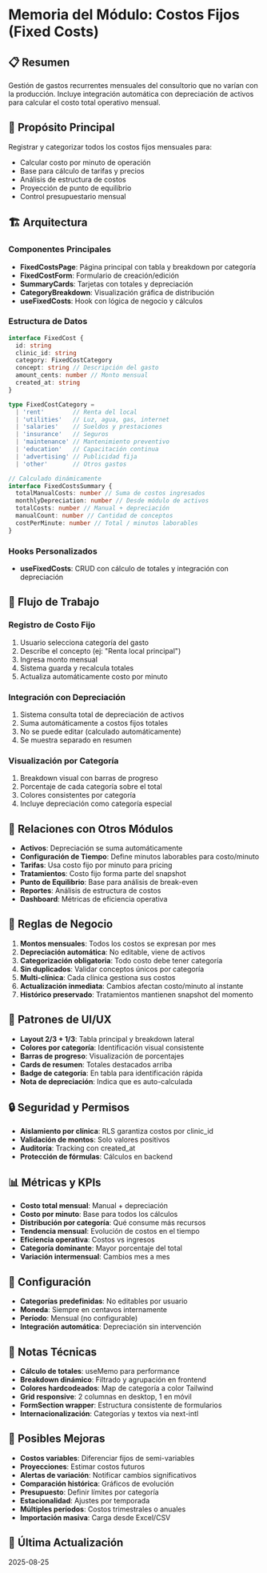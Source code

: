 # Memoria del Módulo: Costos Fijos (Fixed Costs)

## 📋 Resumen
Gestión de gastos recurrentes mensuales del consultorio que no varían con la producción. Incluye integración automática con depreciación de activos para calcular el costo total operativo mensual.

## 🎯 Propósito Principal
Registrar y categorizar todos los costos fijos mensuales para:
- Calcular costo por minuto de operación
- Base para cálculo de tarifas y precios
- Análisis de estructura de costos
- Proyección de punto de equilibrio
- Control presupuestario mensual

## 🏗️ Arquitectura

### Componentes Principales
- **FixedCostsPage**: Página principal con tabla y breakdown por categoría
- **FixedCostForm**: Formulario de creación/edición
- **SummaryCards**: Tarjetas con totales y depreciación
- **CategoryBreakdown**: Visualización gráfica de distribución
- **useFixedCosts**: Hook con lógica de negocio y cálculos

### Estructura de Datos
```typescript
interface FixedCost {
  id: string
  clinic_id: string
  category: FixedCostCategory
  concept: string // Descripción del gasto
  amount_cents: number // Monto mensual
  created_at: string
}

type FixedCostCategory = 
  | 'rent'        // Renta del local
  | 'utilities'   // Luz, agua, gas, internet
  | 'salaries'    // Sueldos y prestaciones
  | 'insurance'   // Seguros
  | 'maintenance' // Mantenimiento preventivo
  | 'education'   // Capacitación continua
  | 'advertising' // Publicidad fija
  | 'other'       // Otros gastos

// Calculado dinámicamente
interface FixedCostsSummary {
  totalManualCosts: number // Suma de costos ingresados
  monthlyDepreciation: number // Desde módulo de activos
  totalCosts: number // Manual + depreciación
  manualCount: number // Cantidad de conceptos
  costPerMinute: number // Total / minutos laborables
}
```

### Hooks Personalizados
- **useFixedCosts**: CRUD con cálculo de totales y integración con depreciación

## 🔄 Flujo de Trabajo

### Registro de Costo Fijo
1. Usuario selecciona categoría del gasto
2. Describe el concepto (ej: "Renta local principal")
3. Ingresa monto mensual
4. Sistema guarda y recalcula totales
5. Actualiza automáticamente costo por minuto

### Integración con Depreciación
1. Sistema consulta total de depreciación de activos
2. Suma automáticamente a costos fijos totales
3. No se puede editar (calculado automáticamente)
4. Se muestra separado en resumen

### Visualización por Categoría
1. Breakdown visual con barras de progreso
2. Porcentaje de cada categoría sobre el total
3. Colores consistentes por categoría
4. Incluye depreciación como categoría especial

## 🔗 Relaciones con Otros Módulos

- **Activos**: Depreciación se suma automáticamente
- **Configuración de Tiempo**: Define minutos laborables para costo/minuto
- **Tarifas**: Usa costo fijo por minuto para pricing
- **Tratamientos**: Costo fijo forma parte del snapshot
- **Punto de Equilibrio**: Base para análisis de break-even
- **Reportes**: Análisis de estructura de costos
- **Dashboard**: Métricas de eficiencia operativa

## 💼 Reglas de Negocio

1. **Montos mensuales**: Todos los costos se expresan por mes
2. **Depreciación automática**: No editable, viene de activos
3. **Categorización obligatoria**: Todo costo debe tener categoría
4. **Sin duplicados**: Validar conceptos únicos por categoría
5. **Multi-clínica**: Cada clínica gestiona sus costos
6. **Actualización inmediata**: Cambios afectan costo/minuto al instante
7. **Histórico preservado**: Tratamientos mantienen snapshot del momento

## 🎨 Patrones de UI/UX

- **Layout 2/3 + 1/3**: Tabla principal y breakdown lateral
- **Colores por categoría**: Identificación visual consistente
- **Barras de progreso**: Visualización de porcentajes
- **Cards de resumen**: Totales destacados arriba
- **Badge de categoría**: En tabla para identificación rápida
- **Nota de depreciación**: Indica que es auto-calculada

## 🔒 Seguridad y Permisos

- **Aislamiento por clínica**: RLS garantiza costos por clinic_id
- **Validación de montos**: Solo valores positivos
- **Auditoría**: Tracking con created_at
- **Protección de fórmulas**: Cálculos en backend

## 📊 Métricas y KPIs

- **Costo total mensual**: Manual + depreciación
- **Costo por minuto**: Base para todos los cálculos
- **Distribución por categoría**: Qué consume más recursos
- **Tendencia mensual**: Evolución de costos en el tiempo
- **Eficiencia operativa**: Costos vs ingresos
- **Categoría dominante**: Mayor porcentaje del total
- **Variación intermensual**: Cambios mes a mes

## 🔧 Configuración

- **Categorías predefinidas**: No editables por usuario
- **Moneda**: Siempre en centavos internamente
- **Período**: Mensual (no configurable)
- **Integración automática**: Depreciación sin intervención

## 📝 Notas Técnicas

- **Cálculo de totales**: useMemo para performance
- **Breakdown dinámico**: Filtrado y agrupación en frontend
- **Colores hardcodeados**: Map de categoría a color Tailwind
- **Grid responsive**: 2 columnas en desktop, 1 en móvil
- **FormSection wrapper**: Estructura consistente de formularios
- **Internacionalización**: Categorías y textos via next-intl

## 🚀 Posibles Mejoras

- **Costos variables**: Diferenciar fijos de semi-variables
- **Proyecciones**: Estimar costos futuros
- **Alertas de variación**: Notificar cambios significativos
- **Comparación histórica**: Gráficos de evolución
- **Presupuesto**: Definir límites por categoría
- **Estacionalidad**: Ajustes por temporada
- **Múltiples períodos**: Costos trimestrales o anuales
- **Importación masiva**: Carga desde Excel/CSV

## 📅 Última Actualización
2025-08-25